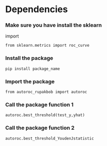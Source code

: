 

# Dependencies 
### Make sure you have install the sklearn 
import
```
from sklearn.metrics import roc_curve
```
### Install the package
```
pip install package_name
```


### Import the package 
```
from autoroc_rupakbob import autoroc
```

### Call the package function 1
```
autoroc.best_threshold(test_y,yhat)
```
### Call the package function 2
```
autoroc.best_threshold_YoudenJstatistic
```

